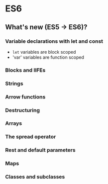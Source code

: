 # ES6

## What's new (ES5 -> ES6)?

### Variable declarations with let and const

- `let` variables are block scoped
- 'var' variables are function scoped

### Blocks and IIFEs

### Strings

### Arrow functions

### Destructuring

### Arrays

### The spread operator

### Rest and default parameters

### Maps

### Classes and subclasses

